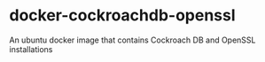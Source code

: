 # docker-cockroachdb-openssl

An ubuntu docker image that contains Cockroach DB and OpenSSL installations
